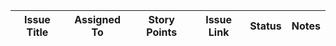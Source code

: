 | Issue Title | Assigned To | Story Points | Issue Link | Status |   Notes |
|-------------|-------------|--------------|------------|--------|---------|